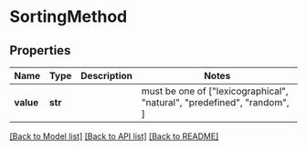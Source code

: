 # SortingMethod


## Properties
Name | Type | Description | Notes
------------ | ------------- | ------------- | -------------
**value** | **str** |  |  must be one of ["lexicographical", "natural", "predefined", "random", ]

[[Back to Model list]](../README.md#documentation-for-models) [[Back to API list]](../README.md#documentation-for-api-endpoints) [[Back to README]](../README.md)


